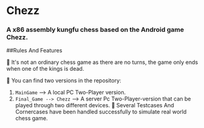 # Chezz
### A x86 assembly kungfu chess based on the Android game Chezz.

##Rules And Features

🔵 It's not an ordinary chess game as there are no turns, the game only ends when one of the kings is dead.

🔵 You can find two versions in the repository:
 1. `MainGame` --> A local PC Two-Player version. 
 2. `Final_Game --> Chezz` --> A server Pc Two-Player-version that can be played through two different devices.
🔵 Several Testcases And Cornercases have been handled successfully to simulate real world chess game.

